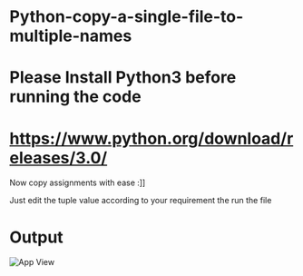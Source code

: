 # Python-copy-a-single-file-to-multiple-names

# Please Install Python3 before running the code
# https://www.python.org/download/releases/3.0/

Now copy assignments with ease :]]  

Just edit the tuple value according to your requirement the run the file

# Output
![App View](https://i.imgur.com/SRfEcsa.png)
